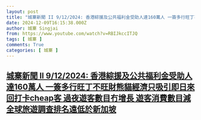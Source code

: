 ```yaml
---
layout: post
title: "城寨新聞 II 9/12/2024: 香港綜援及公共福利金受助人達160萬人 一簽多行旺丁不旺財熊貓經濟只吸引即日來回打卡cheap客 過夜遊客數目冇增長 遊客消費數目減 全球旅遊調查排名遠低於新加坡"
date: 2024-12-09T16:15:38.000Z
author: 城寨 Singjai
from: https://www.youtube.com/watch?v=RBIJkccITJQ
tags: [ 城寨 ]
comments: True
categories: [ 城寨 ]
---
```

<!--1733760938000-->
[城寨新聞 II 9/12/2024: 香港綜援及公共福利金受助人達160萬人 一簽多行旺丁不旺財熊貓經濟只吸引即日來回打卡cheap客 過夜遊客數目冇增長 遊客消費數目減 全球旅遊調查排名遠低於新加坡](https://www.youtube.com/watch?v=RBIJkccITJQ)
------

<div>

</div>

